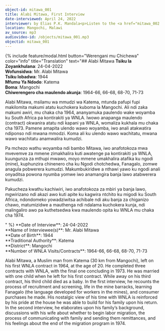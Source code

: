 ```yaml
---
object-id: mitawa_001
title: Alabi Mitawa, First Interview
date-interviewed: April 24, 2022
interviewer: by Elias P.K. Mandala<p>Listen to the <a href="mitawa_002.html">Follow-up Interview</a></p>
location: Mangochi, Malawi
av_source: mp3
audiovideo-id: /objects/mitawa_001.mp3
objectid: mitawa_001
---
```

{% include feature/modal.html button="Werengani mu Chichewa" color="info" title="Translation" text="## Alabi Mitawa
**Tsiku la Zoyankhulana**: 24-04-2022<br />
**Wofunsidwa**: Mr. Alabi Mitawa<br />
**Tsiku lobadwa**: 1944<br />
**Mfumu Ya Ndodo**: Katema<br />
**Boma**: Mangochi<br />
**Chiwerengero cha maulendo akunja**: 1964-66, 66-68, 68-70, 71-73<br />
<p>Alabi Mitawa, msilamu wa mmudzi wa Katema, mtunda pafupi fupi makilomita makumi atatu kuchokera kuboma la Mangochi. Ali ndi zaka makumi awiri, mu chaka cha 1964, ananyamuka paulendo wake woyamba ku South Africa pa kontirakiti ya WNLA. Iwowo anapanga maulendo (contract) okwanira atatu ndi kapani ya WNLA, womaliza kukhala mu chaka cha 1973. Pamene amapita ulendo wawo woyamba, iwo anali atakwatira ndiponso ndi mwana mmodzi. Koma ali ku ulendo wawo wachitatu, mwana wawo wachitatu anamwalira kumudzi.</p>
<p>Pa mchezo wathu woyamba ndi bambo Mitawa, iwo anafotokoza mwa mvevemve za mmene zimakhalira  kuti awatenge pa kontirakiti ya WNLA, kuungunza za mthupi mwawo, moyo mmene umakhalira atafika ku ngodi (mine), kuphunzira chinenero cha ku Ngodi chotchedwa, Fanagalo, zomwe anagula pobwerera kumudzi. Makumbukiridwe a nthawi yawo ku ngodi anali onyaditsa powona nyumba yomwe iwo anamangira banja lawo atabwerera kumudzi.</p>
<p>Pakucheza kwathu kachiwiri, iwo anafotokoza za mbiri ya banja lawo, mgwirizano ndi akazi awo kuti apite ku kagwira ntchito ku migodi ku South Africa, ndondomeko yowadziwitsa achibale ndi aku banja za chiganizo chawo, matumizidwe a mauthenga ndi ndalama kuchokera kunja, ndi malingaliro awo pa kuthetsedwa kwa maulendo opita ku WNLA mu chaka cha 1974.</p>" %}
**Date of Interview**: 24-04-2022<br>
**Name of Interviewee(s)**:  Mr. Alabi Mitawa<br>
**Date of Birth**: 1944<br>
**Traditional Authority**: Katema<br>
**District**: Mangochi<br>
**Number of WNLA Visits/Contracts**: 1964-66, 66-68, 68-70, 71-73<br>
<p>Alabi Mitawa, a Muslim man from Katema (30 km from Mangochi), left on his first WNLA contract in 1964, at the age of 20. He completed three contracts with WNLA, with the final one concluding in 1973. He was married with one child when he left for his first contract. While away on his third contract, his third child died as a baby. In the first interview, he recounts the process of recruitment and screening, life in the mine barracks, learning Fanagalo (the language developed for workers in the mines), and consumer purchases he made. His nostalgic view of his time with WNLA is reinforced by his pride at the house he was able to build for his family upon his return. In the second interview, he elaborates upon his family’s background, discussions with his wife about whether to begin labor migration, the process of communicating with family and sending them remittances, and his feelings about the end of the migration program in 1974.</p>
